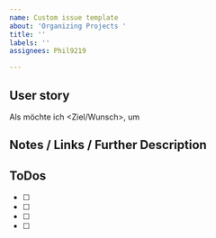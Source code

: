 ```yaml
---
name: Custom issue template
about: 'Organizing Projects '
title: ''
labels: ''
assignees: Phil9219

---
```


## User story

Als <Rolle> möchte ich <Ziel/Wunsch>, um <Nutzen>

## Notes / Links / Further Description 

## ToDos

-[ ]
-[ ]
-[ ]
-[ ]
